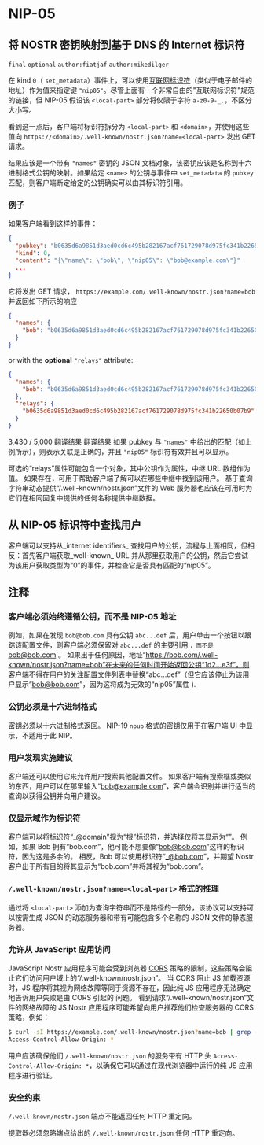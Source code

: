 NIP-05
======

将 NOSTR 密钥映射到基于 DNS 的 Internet 标识符
----------------------------------------------------

 `final` `optional` `author:fiatjaf` `author:mikedilger`

在 kind `0`（ `set_metadata`）事件上，可以使用[互联网标识符](https://datatracker.ietf.org/doc/html/rfc5322#section-3.4.1)（类似于电子邮件的地址）作为值来指定键 `"nip05"`。尽管上面有一个非常自由的"互联网标识符"规范的链接，但 NIP-05 假设该 `<local-part>` 部分将仅限于字符 `a-z0-9-_.`，不区分大小写。

看到这一点后，客户端将标识符拆分为 `<local-part>` 和 `<domain>`，并使用这些值向 `https://<domain>/.well-known/nostr.json?name=<local-part>` 发出 GET 请求。

结果应该是一个带有 `"names"` 密钥的 JSON 文档对象，该密钥应该是名称到十六进制格式公钥的映射。如果给定 `<name>` 的公钥与事件中 `set_metadata` 的 `pubkey` 匹配，则客户端断定给定的公钥确实可以由其标识符引用。

### 例子

如果客户端看到这样的事件：

```json
{
  "pubkey": "b0635d6a9851d3aed0cd6c495b282167acf761729078d975fc341b22650b07b9",
  "kind": 0,
  "content": "{\"name\": \"bob\", \"nip05\": \"bob@example.com\"}"
  ...
}
```

它将发出 GET 请求， `https://example.com/.well-known/nostr.json?name=bob` 并返回如下所示的响应

```json
{
  "names": {
    "bob": "b0635d6a9851d3aed0cd6c495b282167acf761729078d975fc341b22650b07b9"
  }
}
````

or with the **optional** `"relays"` attribute:

```json
{
  "names": {
    "bob": "b0635d6a9851d3aed0cd6c495b282167acf761729078d975fc341b22650b07b9"
  },
  "relays": {
    "b0635d6a9851d3aed0cd6c495b282167acf761729078d975fc341b22650b07b9": [ "wss://relay.example.com", "wss://relay2.example.com" ]
  }
}
````

3,430 / 5,000
翻译结果
翻译结果
如果 pubkey 与 `"names"` 中给出的匹配（如上例所示），则表示关联是正确的，并且 `"nip05"` 标识符有效并且可以显示。

可选的“relays”属性可能包含一个对象，其中公钥作为属性，中继 URL 数组作为值。 如果存在，可用于帮助客户端了解可以在哪些中继中找到该用户。 基于查询字符串动态提供“/.well-known/nostr.json”文件的 Web 服务器也应该在可用时为它们在相同回复中提供的任何名称提供中继数据。

## 从 NIP-05 标识符中查找用户

客户端可以支持从_internet identifiers_ 查找用户的公钥，流程与上面相同，但相反：首先客户端获取_well-known_ URL 并从那里获取用户的公钥，然后它尝试 为该用户获取类型为“0”的事件，并检查它是否具有匹配的“nip05”。

## 注释

### 客户端必须始终遵循公钥，而不是 NIP-05 地址

例如，如果在发现 `bob@bob.com` 具有公钥 `abc...def` 后，用户单击一个按钮以跟踪该配置文件，则客户端必须保留对 `abc...def` 的主要引用 `，而不是 `bob@bob.com`。 如果出于任何原因，地址“https://bob.com/.well-known/nostr.json?name=bob”在未来的任何时间开始返回公钥“1d2...e3f”，则 客户端不得在用户的关注配置文件列表中替换“abc...def”（但它应该停止为该用户显示“bob@bob.com”，因为这将成为无效的“nip05”属性 ).

### 公钥必须是十六进制格式

密钥必须以十六进制格式返回。 NIP-19 `npub` 格式的密钥仅用于在客户端 UI 中显示，不适用于此 NIP。

### 用户发现实施建议

客户端还可以使用它来允许用户搜索其他配置文件。 如果客户端有搜索框或类似的东西，用户可以在那里输入“bob@example.com”，客户端会识别并进行适当的查询以获得公钥并向用户建议。

### 仅显示域作为标识符

客户端可以将标识符“_@domain”视为“根”标识符，并选择仅将其显示为“<domain>”。 例如，如果 Bob 拥有“bob.com”，他可能不想要像“bob@bob.com”这样的标识符，因为这是多余的。 相反，Bob 可以使用标识符“_@bob.com”，并期望 Nostr 客户出于所有目的将其显示为“bob.com”并将其视为“bob.com”。

### `/.well-known/nostr.json?name=<local-part>` 格式的推理

通过将 `<local-part>` 添加为查询字符串而不是路径的一部分，该协议可以支持可以按需生成 JSON 的动态服务器和带有可能包含多个名称的 JSON 文件的静态服务器。

### 允许从 JavaScript 应用访问

JavaScript Nostr 应用程序可能会受到浏览器 [CORS][] 策略的限制，这些策略会阻止它们访问用户域上的“/.well-known/nostr.json”。 当 CORS 阻止 JS 加载资源时，JS 程序将其视为网络故障等同于资源不存在，因此纯 JS 应用程序无法确定地告诉用户失败是由 CORS 引起的 问题。 看到请求“/.well-known/nostr.json”文件的网络故障的 JS Nostr 应用程序可能希望向用户推荐他们检查服务器的 CORS 策略，例如：

```bash
$ curl -sI https://example.com/.well-known/nostr.json?name=bob | grep -i ^Access-Control
Access-Control-Allow-Origin: *
```

用户应该确保他们 `/.well-known/nostr.json` 的服务带有 HTTP 头 `Access-Control-Allow-Origin: *`，以确保它可以通过在现代浏览器中运行的纯 JS 应用程序进行验证。

[CORS]: https://developer.mozilla.org/en-US/docs/Web/HTTP/CORS

### 安全约束

 `/.well-known/nostr.json` 端点不能返回任何 HTTP 重定向。

提取器必须忽略端点给出的 `/.well-known/nostr.json` 任何 HTTP 重定向。
